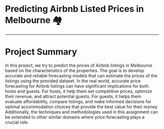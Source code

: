 # Predicting Airbnb Listed Prices in Melbourne 🏘️
---

# Project Summary
In this project, we try to predict the prices of Airbnb listings in Melbourne based on the characteristics of the properties. 
The goal is to develop accurate and reliable forecasting models that can estimate the prices of the listings using the provided dataset. 
In the real world, accurate price forecasting for Airbnb listings can have significant implications for both hosts and guests. For hosts, it help them set competitive prices, optimize their revenue, and attract potential guests. For guests, it helps them evaluate affordability, compare listings, and make informed decisions for optimal accommodation choices that provide the best value for their money. Additionally, the techniques and methodologies used in this assignment can be extended to other similar domains where price forecasting plays a crucial role. 

